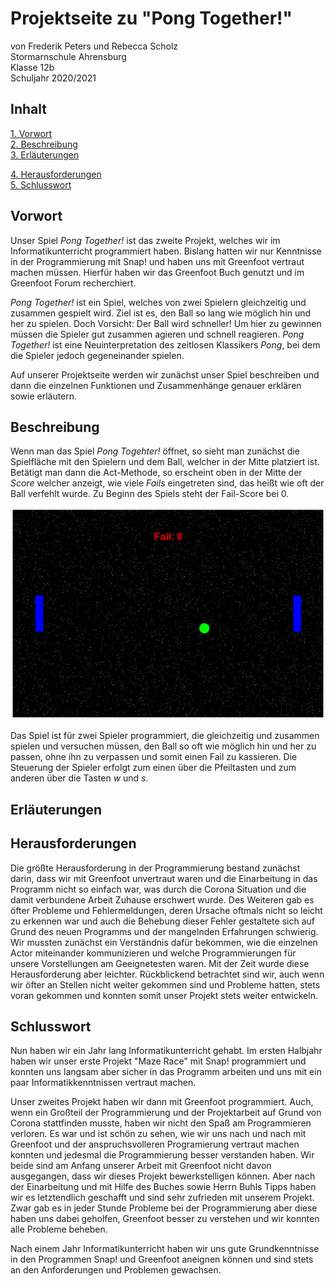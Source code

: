 # Projektseite zu "Pong Together!"

von Frederik Peters und Rebecca Scholz                                                                                                                                            
Stormarnschule Ahrensburg                                                                                                                                                        
Klasse 12b                                                                                                                                                                        
Schuljahr 2020/2021

## Inhalt

[1. Vorwort](#1)                                                                                                                                                                  
[2. Beschreibung](#2)                                                                                                                                                            
[3. Erläuterungen](#3)                                                                                                                                                            
[](#3.1)


[4. Herausforderungen](#4)                                                                                                                                                          
[5. Schlusswort](#5)

## Vorwort<a name="1"></a>

Unser Spiel *Pong Together!* ist das zweite Projekt, welches wir im Informatikunterricht programmiert haben. Bislang hatten wir nur Kenntnisse in der Programmierung mit Snap! und haben uns mit Greenfoot vertraut machen müssen. Hierfür haben wir das Greenfoot Buch genutzt und im Greenfoot Forum recherchiert. 

*Pong Together!* ist ein Spiel, welches von zwei Spielern gleichzeitig und zusammen gespielt wird. Ziel ist es, den Ball so lang wie möglich hin und her zu spielen. Doch Vorsicht: Der Ball wird schneller! Um hier zu gewinnen müssen die Spieler gut zusammen agieren und schnell reagieren. *Pong Together!* ist eine Neuinterpretation des zeitlosen Klassikers *Pong*, bei dem die Spieler jedoch gegeneinander spielen. 

Auf unserer Projektseite werden wir zunächst unser Spiel beschreiben und dann die einzelnen Funktionen und Zusammenhänge genauer erklären sowie erläutern.

## Beschreibung<a name="2"></a>

Wenn man das Spiel *Pong Togehter!* öffnet, so sieht man zunächst die Spielfläche mit den Spielern und dem Ball, welcher in der Mitte platziert ist. Betätigt man dann die Act-Methode, so erscheint oben in der Mitte der *Score* welcher anzeigt, wie viele *Fails* eingetreten sind, das heißt wie oft der Ball verfehlt wurde. Zu Beginn des Spiels steht der Fail-Score bei 0. 

![Das Spiel](https://github.com/Frecca/Projektblog-Nr.-2/blob/main/Startposition.png)

Das Spiel ist für zwei Spieler programmiert, die gleichzeitig und zusammen spielen und versuchen müssen, den Ball so oft wie möglich hin und her zu passen, ohne ihn zu verpassen und somit einen Fail zu kassieren. Die Steuerung der Spieler erfolgt zum einen über die Pfeiltasten und zum anderen über die Tasten *w* und *s*. 

## Erläuterungen<a name="3"></a>






## Herausforderungen<a name="4"></a>

Die größte Herausforderung in der Programmierung bestand zunächst darin, dass wir mit Greenfoot unvertraut waren und die Einarbeitung in das Programm nicht so einfach war, was durch die Corona Situation und die damit verbundene Arbeit Zuhause erschwert wurde. Des Weiteren gab es öfter Probleme und Fehlermeldungen, deren Ursache oftmals nicht so leicht zu erkennen war und auch die Behebung dieser Fehler gestaltete sich auf Grund des neuen Programms und der mangelnden Erfahrungen schwierig. Wir mussten zunächst ein Verständnis dafür bekommen, wie die einzelnen Actor miteinander kommunizieren und welche Programmierungen für unsere Vorstellungen am Geeignetesten waren. Mit der Zeit wurde diese Herausforderung aber leichter. 
Rückblickend betrachtet sind wir, auch wenn wir öfter an Stellen nicht weiter gekommen sind und Probleme hatten, stets voran gekommen und konnten somit unser Projekt stets weiter entwickeln.

## Schlusswort<a name="5"></a>

Nun haben wir ein Jahr lang Informatikunterricht gehabt. Im ersten Halbjahr haben wir unser erste Projekt "Maze Race" mit Snap! programmiert und konnten uns langsam aber sicher in das Programm arbeiten und uns mit ein paar Informatikkenntnissen vertraut machen. 

Unser zweites Projekt haben wir dann mit Greenfoot programmiert. Auch, wenn ein Großteil der Programmierung und der Projektarbeit auf Grund von Corona stattfinden musste, haben wir nicht den Spaß am Programmieren verloren. Es war und ist schön zu sehen, wie wir uns nach und nach mit Greenfoot und der anspruchsvolleren Programierung vertraut machen konnten und jedesmal die Programmierung besser verstanden haben. 
Wir beide sind am Anfang unserer Arbeit mit Greenfoot nicht davon ausgegangen, dass wir dieses Projekt bewerkstelligen können. Aber nach der Einarbeitung und mit Hilfe des Buches sowie Herrn Buhls Tipps haben wir es letztendlich geschafft und sind sehr zufrieden mit unserem Projekt. Zwar gab es in jeder Stunde Probleme bei der Programmierung aber diese haben uns dabei geholfen, Greenfoot besser zu verstehen und wir konnten alle Probleme beheben. 

Nach einem Jahr Informatikunterricht haben wir uns gute Grundkenntnisse in den Programmen Snap! und Greenfoot aneignen können und sind stets an den Anforderungen und Problemen gewachsen. 

